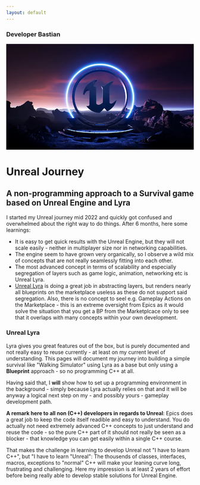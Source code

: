 ```yaml
---
layout: default
---
```

### Developer Bastian

![Unreal Engine 5](/assets/images/unreal5.webp)

# Unreal Journey

## A **non-programming approach** to a Survival game based on Unreal Engine and Lyra

I started my Unreal journey mid 2022 and quickly got confused and overwhelmed about the right way to do things. After 6 months, here some learnings:

*	It is easy to get quick results with the Unreal Engine, but they will not scale easily - neither in multiplayer size nor in networking capabilities.   
*   The engine seem to have grown very organically, so I observe a wild mix of concepts that are not really seamlessly fitting into each other.
*   The most advanced concept in terms of scalability and especially segregation of layers such as game logic, animation, networking etc is Unreal Lyra.
*   [Unreal Lyra](https://docs.unrealengine.com/5.0/en-US/lyra-sample-game-in-unreal-engine/) is doing a great job in abstracting layers, but renders nearly all blueprints on the marketplace useless as these do not support said segregation. Also, there is no concept to seel e.g. Gameplay Actions on the Marketplace - this is an extreme oversight from Epics as it would solve the situation that you get a BP from the Marketplcace only to see that it overlaps with many concepts within your own development. 


### Unreal Lyra

Lyra gives you great features out of the box, but is purely documented and not really easy to reuse currently - at least on my current level of understanding.
This pages will document my journey into building a simple survival like "Walking Simulator" using Lyra as a base but only using a **Blueprint** approach - so no programming C++ at all.

Having said that, I **will** show how to set up a programming environment in the background - simply because Lyra actually relies on that and it will be anyway a logical next step on my - and possibly yours - gameplay development path.

**A remark here to all non (C++) developers in regards to Unreal**: 
Epics does a great job to keep the code itself readible and easy to understand. You do actually not need extremely advanced C++ concepts to just understand and reuse the code - so the pure C++ part of it should not really be seen as a blocker - that knowledge you can get easily within a single C++ course.

That makes the challenge in learning to develop Unreal not "I have to learn C++", but "I have to learn "Unreal": The thousends of classes, interfaces, macros, exceptions to "normal" C++ will make your leaning curve long, frustrating and challenging. Here my impression is at least 2 years of effort before being really able to develop stable solutions for Unreal Engine.


